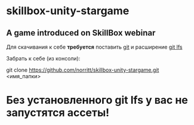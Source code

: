 # skillbox-unity-stargame
## A game introduced on SkillBox webinar 

Для скачивания к себе **требуется** поставить [git](https://git-scm.com/) и расширение [git lfs](https://git-lfs.github.com/)

Забрать к себе (из консоли):

git clone https://github.com/norritt/skillbox-unity-stargame.git <имя_папки>

# Без установленного git lfs у вас не запустятся ассеты!
